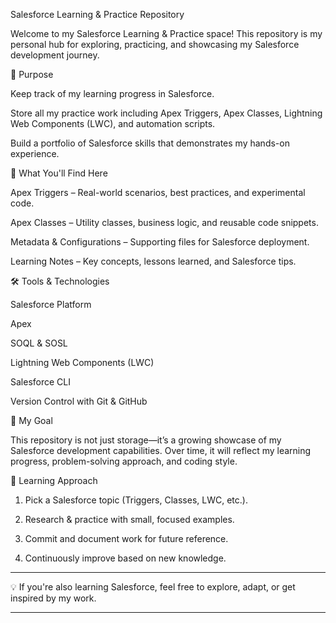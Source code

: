 Salesforce Learning & Practice Repository

Welcome to my Salesforce Learning & Practice space!
This repository is my personal hub for exploring, practicing, and showcasing my Salesforce development journey.

📌 Purpose

Keep track of my learning progress in Salesforce.

Store all my practice work including Apex Triggers, Apex Classes, Lightning Web Components (LWC), and automation scripts.

Build a portfolio of Salesforce skills that demonstrates my hands-on experience.


📂 What You'll Find Here

Apex Triggers – Real-world scenarios, best practices, and experimental code.

Apex Classes – Utility classes, business logic, and reusable code snippets.

Metadata & Configurations – Supporting files for Salesforce deployment.

Learning Notes – Key concepts, lessons learned, and Salesforce tips.


🛠 Tools & Technologies

Salesforce Platform

Apex

SOQL & SOSL

Lightning Web Components (LWC)

Salesforce CLI

Version Control with Git & GitHub


🚀 My Goal

This repository is not just storage—it’s a growing showcase of my Salesforce development capabilities. Over time, it will reflect my learning progress, problem-solving approach, and coding style.

📖 Learning Approach

1. Pick a Salesforce topic (Triggers, Classes, LWC, etc.).


2. Research & practice with small, focused examples.


3. Commit and document work for future reference.


4. Continuously improve based on new knowledge.




---

💡 If you're also learning Salesforce, feel free to explore, adapt, or get inspired by my work.


---
